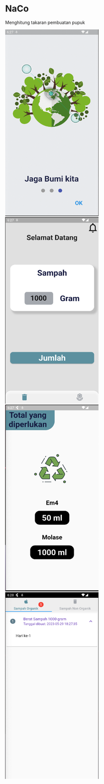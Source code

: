 # NaCo

Menghitung takaran pembuatan pupuk

<img src="https://github.com/kynov007/NaCo/blob/main/photos/Screenshot%202023-05-29%20at%2018.27.14.png" alt="Deskripsi Foto" width="300" height="600">
<img src="https://github.com/kynov007/NaCo/blob/main/photos/Screenshot%202023-05-29%20at%2018.27.36.png" alt="Deskripsi Foto" width="300" height="600">
<img src="https://github.com/kynov007/NaCo/blob/main/photos/Screenshot%202023-05-29%20at%2018.27.54.png" alt="Deskripsi Foto" width="300" height="600">
<img src="https://github.com/kynov007/NaCo/blob/main/photos/Screenshot%202023-05-29%20at%2018.28.12.png" alt="Deskripsi Foto" width="300" height="600">

